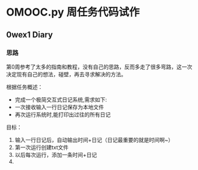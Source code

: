 # OMOOC.py 周任务代码试作

## 0wex1 Diary



### 思路
第0周参考了太多的指南和教程，没有自己的思路，反而多走了很多弯路，这一次决定现有自己的想法，碰壁，再去寻求解决的方法。

根据任务概述：
* 完成一个极简交互式日记系统,需求如下:
* 一次接收输入一行日记保存为本地文件
* 再次运行系统时,能打印出过往的所有日记

目标：
1. 输入一行日记后，自动输出时间+日记（日记最重要的就是时间啊~）
2. 第一次运行创建txt文件
3. 以后每次运行，添加一条时间+日记
4. 








